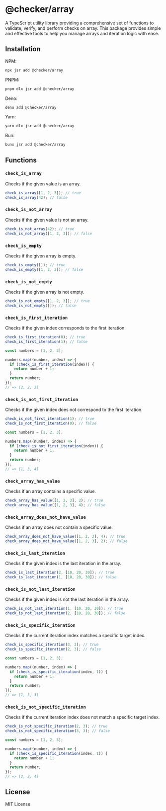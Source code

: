 # @checker/array

A TypeScript utility library providing a comprehensive set of functions to
validate, verify, and perform checks on array. This package provides simple and
effective tools to help you manage arrays and iteration logic with ease.

## Installation

NPM:

```bash
npx jsr add @checker/array
```

PNPM:

```bash
pnpm dlx jsr add @checker/array
```

Deno:

```bash
deno add @checker/array
```

Yarn:

```bash
yarn dlx jsr add @checker/array
```

Bun:

```bash
bunx jsr add @checker/array
```

## Functions

### `check_is_array`

Checks if the given value is an array.

```ts
check_is_array([1, 2, 3]); // true
check_is_array(42); // false
```

### `check_is_not_array`

Checks if the given value is not an array.

```ts
check_is_not_array(42); // true
check_is_not_array([1, 2, 3]); // false
```

### `check_is_empty`

Checks if the given array is empty.

```ts
check_is_empty([]); // true
check_is_empty([1, 2, 3]); // false
```

### `check_is_not_empty`

Checks if the given array is not empty.

```ts
check_is_not_empty([1, 2, 3]); // true
check_is_not_empty([]); // false
```

### `check_is_first_iteration`

Checks if the given index corresponds to the first iteration.

```ts
check_is_first_iteration(0); // true
check_is_first_iteration(1); // false
```

```ts
const numbers = [1, 2, 3];

numbers.map((number, index) => {
  if (check_is_first_iteration(index)) {
    return number + 1;
  }
  return number;
});
// => [2, 2, 3]
```

### `check_is_not_first_iteration`

Checks if the given index does not correspond to the first iteration.

```ts
check_is_not_first_iteration(1); // true
check_is_not_first_iteration(0); // false
```

```ts
const numbers = [1, 2, 3];

numbers.map((number, index) => {
  if (check_is_not_first_iteration(index)) {
    return number + 1;
  }
  return number;
});
// => [1, 3, 4]
```

### `check_array_has_value`

Checks if an array contains a specific value.

```ts
check_array_has_value([1, 2, 3], 2); // true
check_array_has_value([1, 2, 3], 4); // false
```

### `check_array_does_not_have_value`

Checks if an array does not contain a specific value.

```ts
check_array_does_not_have_value([1, 2, 3], 4); // true
check_array_does_not_have_value([1, 2, 3], 2); // false
```

### `check_is_last_iteration`

Checks if the given index is the last iteration in the array.

```ts
check_is_last_iteration(2, [10, 20, 30]); // true
check_is_last_iteration(1, [10, 20, 30]); // false
```

### `check_is_not_last_iteration`

Checks if the given index is not the last iteration in the array.

```ts
check_is_not_last_iteration(1, [10, 20, 30]); // true
check_is_not_last_iteration(2, [10, 20, 30]); // false
```

### `check_is_specific_iteration`

Checks if the current iteration index matches a specific target index.

```ts
check_is_specific_iteration(3, 3); // true
check_is_specific_iteration(2, 3); // false
```

```ts
const numbers = [1, 2, 3];

numbers.map((number, index) => {
  if (check_is_specific_iteration(index, 1)) {
    return number + 1;
  }
  return number;
});
// => [1, 3, 3]
```

### `check_is_not_specific_iteration`

Checks if the current iteration index does not match a specific target index.

```ts
check_is_not_specific_iteration(2, 3); // true
check_is_not_specific_iteration(3, 3); // false
```

```ts
const numbers = [1, 2, 3];

numbers.map((number, index) => {
  if (check_is_specific_iteration(index, 1)) {
    return number + 1;
  }
  return number;
});
// => [2, 2, 4]
```

## License

MIT License

